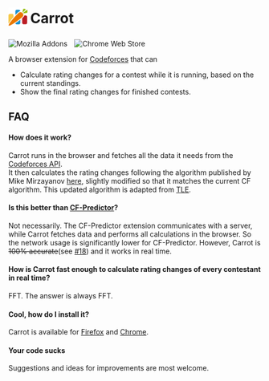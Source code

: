 <h1>
  <sub>
    <img src="https://raw.githubusercontent.com/meooow25/carrot/master/carrot/icons/icon.svg" alt="Carrot logo" height="38">
  </sub>
  Carrot
</h1>

<img src="https://ffp4g1ylyit3jdyti1hqcvtb-wpengine.netdna-ssl.com/addons/files/2015/11/get-the-addon.png" alt="Mozilla Addons" height="48">&emsp;<img src="https://developer.chrome.com/webstore/images/ChromeWebStore_BadgeWBorder_v2_340x96.png" alt="Chrome Web Store" height="48">

A browser extension for [Codeforces](https://codeforces.com) that can
- Calculate rating changes for a contest while it is running, based on the current standings.
- Show the final rating changes for finished contests.

## FAQ

#### How does it work?
Carrot runs in the browser and fetches all the data it needs from the [Codeforces API](https://codeforces.com/apiHelp).  
It then calculates the rating changes following the algorithm published by Mike Mirzayanov [here](https://codeforces.com/blog/entry/20762), slightly modified so that it matches the current CF algorithm. This updated algorithm is adapted from [TLE](https://github.com/cheran-senthil/TLE/blob/master/tle/util/ranklist/rating_calculator.py).

#### Is this better than [CF-Predictor](https://codeforces.com/blog/entry/50411)?
Not necessarily. The CF-Predictor extension communicates with a server, while Carrot fetches data and performs all calculations in the browser. So the network usage is significantly lower for CF-Predictor. However, Carrot is ~~100% accurate~~(see [#18](https://github.com/meooow25/carrot/pull/18)) and it works in real time.

#### How is Carrot fast enough to calculate rating changes of every contestant in real time?
FFT. The answer is always FFT.

#### Cool, how do I install it?
Carrot is available for [Firefox](https://addons.mozilla.org/en-US/firefox/addon/carrot/) and [Chrome](https://chrome.google.com/webstore/detail/carrot/gakohpplicjdhhfllilcjpfildodfnnn).

#### Your code sucks
Suggestions and ideas for improvements are most welcome.
